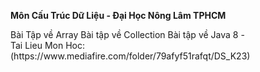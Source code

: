 **Môn Cấu Trúc Dữ Liệu - Đại Học Nông Lâm TPHCM**
</br>
</li>
</li> Bài Tập về Array
</li> Bài tập về Collection
</li> Bài tập về Java 8
- 
</br>
 Tai Lieu Mon Hoc: (https://www.mediafire.com/folder/79afyf51rafqt/DS_K23)

 
